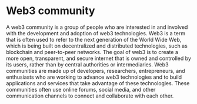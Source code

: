 # Web3 community

A web3 community is a group of people who are interested in and involved with the development and adoption of web3 technologies. Web3 is a term that is often used to refer to the next generation of the World Wide Web, which is being built on decentralized and distributed technologies, such as blockchain and peer-to-peer networks. The goal of web3 is to create a more open, transparent, and secure internet that is owned and controlled by its users, rather than by central authorities or intermediaries. Web3 communities are made up of developers, researchers, entrepreneurs, and enthusiasts who are working to advance web3 technologies and to build applications and services that take advantage of these technologies. These communities often use online forums, social media, and other communication channels to connect and collaborate with each other.
